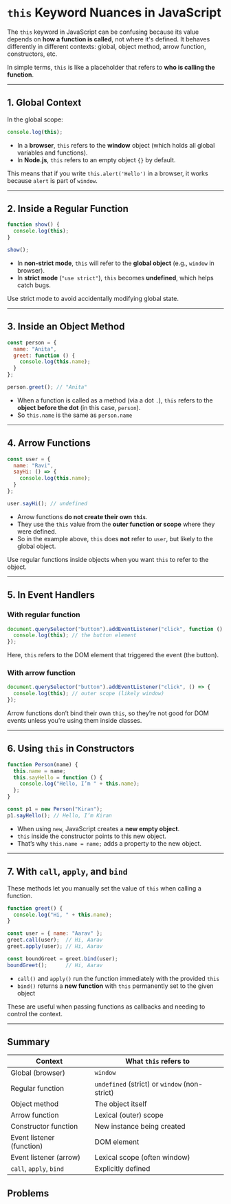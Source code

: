# `this` Keyword Nuances in JavaScript

The `this` keyword in JavaScript can be confusing because its value depends on **how a function is called**, not where it's defined. It behaves differently in different contexts: global, object method, arrow function, constructors, etc.

In simple terms, `this` is like a placeholder that refers to **who is calling the function**.

---

## 1. Global Context

In the global scope:

```js
console.log(this);
```

* In a **browser**, `this` refers to the **window** object (which holds all global variables and functions).
* In **Node.js**, `this` refers to an empty object `{}` by default.

This means that if you write `this.alert('Hello')` in a browser, it works because `alert` is part of `window`.

---

## 2. Inside a Regular Function

```js
function show() {
  console.log(this);
}

show();
```

* In **non-strict mode**, `this` will refer to the **global object** (e.g., `window` in browser).
* In **strict mode** (`"use strict"`), `this` becomes **undefined**, which helps catch bugs.

Use strict mode to avoid accidentally modifying global state.

---

## 3. Inside an Object Method

```js
const person = {
  name: "Anita",
  greet: function () {
    console.log(this.name);
  }
};

person.greet(); // "Anita"
```

* When a function is called as a method (via a dot `.`), `this` refers to the **object before the dot** (in this case, `person`).
* So `this.name` is the same as `person.name`

---

## 4. Arrow Functions

```js
const user = {
  name: "Ravi",
  sayHi: () => {
    console.log(this.name);
  }
};

user.sayHi(); // undefined
```

* Arrow functions **do not create their own `this`**.
* They use the `this` value from the **outer function or scope** where they were defined.
* So in the example above, `this` does **not** refer to `user`, but likely to the global object.

Use regular functions inside objects when you want `this` to refer to the object.

---

## 5. In Event Handlers

### With regular function

```js
document.querySelector("button").addEventListener("click", function () {
  console.log(this); // the button element
});
```

Here, `this` refers to the DOM element that triggered the event (the button).

### With arrow function

```js
document.querySelector("button").addEventListener("click", () => {
  console.log(this); // outer scope (likely window)
});
```

Arrow functions don’t bind their own `this`, so they’re not good for DOM events unless you’re using them inside classes.

---

## 6. Using `this` in Constructors

```js
function Person(name) {
  this.name = name;
  this.sayHello = function () {
    console.log("Hello, I’m " + this.name);
  };
}

const p1 = new Person("Kiran");
p1.sayHello(); // Hello, I’m Kiran
```

* When using `new`, JavaScript creates a **new empty object**.
* `this` inside the constructor points to this new object.
* That’s why `this.name = name;` adds a property to the new object.

---

## 7. With `call`, `apply`, and `bind`

These methods let you manually set the value of `this` when calling a function.

```js
function greet() {
  console.log("Hi, " + this.name);
}

const user = { name: "Aarav" };
greet.call(user);  // Hi, Aarav
greet.apply(user); // Hi, Aarav

const boundGreet = greet.bind(user);
boundGreet();      // Hi, Aarav
```

* `call()` and `apply()` run the function immediately with the provided `this`
* `bind()` returns a **new function** with `this` permanently set to the given object

These are useful when passing functions as callbacks and needing to control the context.

---

## Summary

| Context                   | What `this` refers to                         |
| ------------------------- | --------------------------------------------- |
| Global (browser)          | `window`                                      |
| Regular function          | `undefined` (strict) or `window` (non-strict) |
| Object method             | The object itself                             |
| Arrow function            | Lexical (outer) scope                         |
| Constructor function      | New instance being created                    |
| Event listener (function) | DOM element                                   |
| Event listener (arrow)    | Lexical scope (often window)                  |
| `call`, `apply`, `bind`   | Explicitly defined                            |

## Problems
